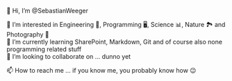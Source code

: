 👋 Hi, I’m @SebastianWeeger  

👀 I’m interested in Engineering 🚀, Programming 🖥, Science 📊, Nature 🏞 and Photography 📸  
🌱 I’m currently learning SharePoint, Markdown, Git and of course also none programming related stuff  
💞️ I’m looking to collaborate on ... dunno yet  

📫 How to reach me ... if you know me, you probably know how 😉  